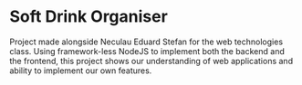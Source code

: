 # Soft Drink Organiser

Project made alongside Neculau Eduard Stefan for the web technologies class.
Using framework-less NodeJS to implement both the backend and the frontend, this project shows our understanding of web applications and ability to implement our own features.
